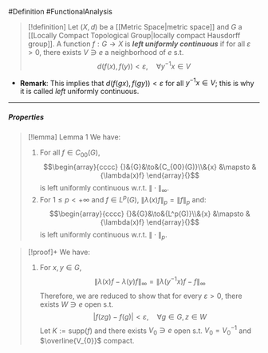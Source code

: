 #Definition #FunctionalAnalysis 

> [!definition]
> Let $(X,d)$ be a [[Metric Space|metric space]] and $G$ a [[Locally Compact Topological Group|locally compact Hausdorff group]]. A function $f:G\to X$ is ***left uniformly continuous*** if for all $\varepsilon>0$, there exists $V\ni e$ a neighborhood of $e$ s.t. $$d(f(x),f(y))<\varepsilon, \quad \forall y^{-1}x\in V$$
- **Remark**: This implies that $d(f(gx),f(gy))<\varepsilon$ for all $y^{-1}x\in V$; this is why it is called *left* uniformly continuous.
---
##### Properties
> [!lemma] Lemma 1
> We have:
> 1. For all $f\in C_{00}(G)$, $$\begin{array}{cccc} {}&{G}&\to&{C_{00}(G)}\\&{x} &\mapsto & {\lambda(x)f} \end{array}{}$$is left uniformly continuous w.r.t. $\|\cdot\|_{\infty}$.
> 2. For $1\leq p<+\infty$ and $f\in L^p(G)$, $\|\lambda(x)f\|_{p}=\|f\|_{p}$ and: $$\begin{array}{cccc} {}&{G}&\to&{L^p(G)}\\&{x} &\mapsto & {\lambda(x)f} \end{array}{}$$is left uniformly continuous w.r.t. $\|\cdot\|_{p}$.

> [!proof]+
> We have: 
> 1. For $x,y\in G$, $$\|\lambda(x)f-\lambda(y)f\|_{\infty}=\|\lambda(y^{-1}x)f-f\|_{\infty}$$Therefore, we are reduced to show that for every $\varepsilon>0$, there exists $W\ni e$ open s.t. $$\left| f(zg)-f(g) \right| <\varepsilon,\quad \forall g\in G,z\in W$$Let $K:=\text{supp}(f)$ and there exists $V_{0}\ni e$ open s.t. $V_{0}=V_{0}^{-1}$ and $\overline{V_{0}}$ compact.